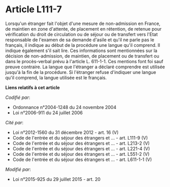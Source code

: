 # Article L111-7

Lorsqu'un étranger fait l'objet d'une mesure de non-admission en France, de maintien en zone d'attente, de placement en
rétention, de retenue pour vérification du droit de circulation ou de séjour ou de transfert vers l'Etat responsable de
l'examen de sa demande d'asile et qu'il ne parle pas le français, il indique au début de la procédure une langue qu'il
comprend. Il indique également s'il sait lire. Ces informations sont mentionnées sur la décision de non-admission, de
maintien, de placement ou de transfert ou dans le procès-verbal prévu à l'article L. 611-1-1. Ces mentions font foi sauf
preuve contraire. La langue que l'étranger a déclaré comprendre est utilisée jusqu'à la fin de la procédure. Si l'étranger
refuse d'indiquer une langue qu'il comprend, la langue utilisée est le français.

**Liens relatifs à cet article**

_Codifié par_:

  - Ordonnance n°2004-1248 du 24 novembre 2004
  - Loi n°2006-911 du 24 juillet 2006

_Cité par_:

  - Loi n°2012-1560 du 31 décembre 2012 - art. 16 (V)
  - Code de l'entrée et du séjour des étrangers et ... - art. L111-9 (V)
  - Code de l'entrée et du séjour des étrangers et ... - art. L213-2 (V)
  - Code de l'entrée et du séjour des étrangers et ... - art. L221-4 (V)
  - Code de l'entrée et du séjour des étrangers et ... - art. L551-2 (V)
  - Code de l'entrée et du séjour des étrangers et ... - art. L611-1-1 (V)

_Modifié par_:

  - Loi n°2015-925 du 29 juillet 2015 - art. 20
